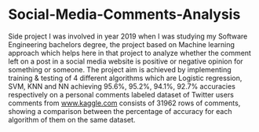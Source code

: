 # Social-Media-Comments-Analysis
Side project I was involved in year 2019 when I was studying my Software Engineering bachelors degree, the project based on Machine learning approach which helps here in that project to analyze whether the comment left on a post in a social media website is positive or negative opinion for something or someone. The project aim is achieved  by implementing training &amp; testing  of 4 different algorithms which are Logistic regression, SVM, KNN and NN achieving 95.6%, 95.2%, 94.1%, 92.7% accuracies respectively on a personal comments labeled dataset of Twitter users comments from www.kaggle.com consists of 31962 rows of comments, showing a comparison between the percentage of accuracy for each algorithm of them on the same dataset.
